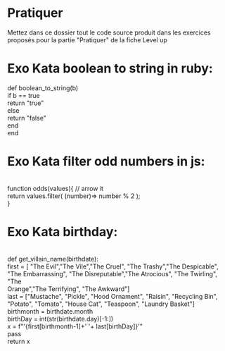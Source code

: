 # Pratiquer

Mettez dans ce dossier tout le code source produit dans les exercices proposés pour la partie "Pratiquer" de la fiche Level up

# Exo Kata boolean to string in ruby:

def boolean_to_string(b)
  <br>if b == true
    <br> return "true"
  <br>else 
    <br>return "false" 
  <br>end
<br>end

# Exo Kata filter odd numbers in js:

<br>function odds(values){
  // arrow it
  <br>return values.filter( (number)=> number % 2 );
<br>}

# Exo Kata birthday:
<br>def get_villain_name(birthdate): 
    <br>first = [ "The Evil","The Vile","The Cruel", "The Trashy","The Despicable", "The Embarrassing", "The Disreputable","The Atrocious", "The Twirling",  "The   <br>  Orange","The Terrifying", "The Awkward"]
    <br>last = ["Mustache", "Pickle", "Hood Ornament", "Raisin", "Recycling Bin", "Potato", "Tomato", "House Cat", "Teaspoon", "Laundry Basket"]
   <br> birthmonth = birthdate.month
   <br>birthDay = int(str(birthdate.day)[-1:])
   <br>x = f"'{first[birthmonth-1]+' '+ last[birthDay]}'"
   <br> pass
   <br> return x
